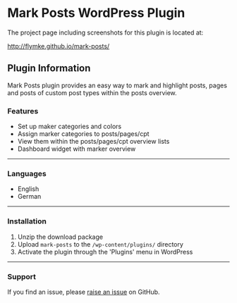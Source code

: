 # Mark Posts WordPress Plugin

The project page including screenshots for this plugin is located at:

http://flymke.github.io/mark-posts/

## Plugin Information

Mark Posts plugin provides an easy way to mark and highlight posts, pages and posts of custom post types within the posts overview.

### Features

* Set up maker categories and colors
* Assign marker categories to posts/pages/cpt
* View them within the posts/pages/cpt overview lists
* Dashboard widget with marker overview

***

### Languages

* English
* German

***

### Installation

1. Unzip the download package
2. Upload `mark-posts` to the `/wp-content/plugins/` directory
3. Activate the plugin through the 'Plugins' menu in WordPress

***

### Support

If you find an issue, please [raise an issue](https://github.com/flymke/mark-posts/issues/new) on GitHub.